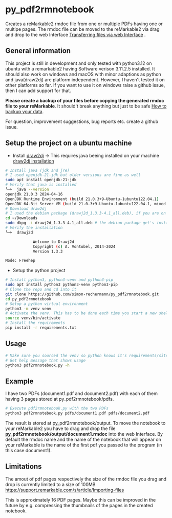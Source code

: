 # py_pdf2rmnotebook
Creates a reMarkable2 rmdoc file from one or multiple PDFs having one or multipe pages. The rmdoc file can be moved to the reMarkable2 via drag and drop to the web Interface [Transferring files via web Interface](https://support.remarkable.com/s/article/Transferring-files-using-a-USB-cable) .
## General information
This project is still in development and only tested with python3.12 on ubuntu with a remarkable2 having Software verison 3.11.2.5 installed.
It should also work on windows and macOS with minor adaptions as python and java(draw2dj) are platform independent. However, I haven't tested it on other platforms so far. If you want to use it on windows raise a github issue, then I can add support for that.

**Please create a backup of your files before copying the generated rmdoc file to your reMarkable**. It should't break anything but just to be safe [How to backup your data](https://remarkable.guide/guide/access/backup.html). 

For question, improvement suggestions, bug reports etc. create a github issue.


## Setup the project on a ubuntu machine
- Install [draw2dj](https://sourceforge.net/projects/drawj2d/files/1.3.3) -> This requires java beeing installed on your machine
  [draw2dj installation](https://sourceforge.net/p/drawj2d/wiki/Home)
```bash
# Install java (jdk and jre)
# I used openjdk-21-jdk but older versions are fine as well
sudo apt install openjdk-21-jdk
# Verify that java is installed
╰─➤  java --version
openjdk 21.0.3 2024-04-16
OpenJDK Runtime Environment (build 21.0.3+9-Ubuntu-1ubuntu122.04.1)
OpenJDK 64-Bit Server VM (build 21.0.3+9-Ubuntu-1ubuntu122.04.1, mixed mode, sharing)
# Download draw2dj
# I used the debian package (drawj2d_1.3.3-4.1_all.deb), if you are on other operating systems, use the .zip file, download it, unzip it and add draw2dj to the PATH so you operating system finds it
cd ~/Downloads
sudo dkpg -i drawj2d_1.3.3-4.1_all.deb # the debian package get's installed to a location that part of the PATH so no further adjustments are necessary
# Verify the installation
╰─➤  drawj2d                                                                                                      130 ↵

            Welcome to Drawj2d
            Copyright (c) A. Vontobel, 2014-2024
            Version 1.3.3

Mode: Freehep
```

- Setup the python project
```bash
# Install python3, python3-venv and python3-pip
sudo apt install python3 python3-venv python3-pip
# Clone the repo and cd into it
git clone https://github.com/simon-rechermann/py_pdf2rmnotebook.git
cd py_pdf2rmnotebook
# Setup a python virtual environment
python3 -m venv venv
# Activate the venv. This has to be done each time you start a new shell!
source venv/bin/activate
# Install the requirements
pip install -r requirements.txt
```
## Usage
```bash
# Make sure you sourced the venv so python knows it's requirements/site-packages!
# Get help message that shows usage
python3 pdf2rmnotebook.py -h
```

## Example
I have two PDFs (document1.pdf and document2.pdf) with each of them having 3 pages stored at py_pdf2rmnotebook/pdfs.
```bash
# Execute pdf2rmnotebook.py with the two PDFs
python3 pdf2rmnotebook.py pdfs/document1.pdf pdfs/document2.pdf
```
The result is stored at py_pdf2rmnotebook/output.
To move the notebook to your reMarkable2 you have to drag and drop the file
**py_pdf2rmnotebook/output/document1.rmdoc** into the web Interface.
By default the rmdoc name and the name of the notebook that will appear on your reMarkable is the name of the first pdf you passed to the program (in this case document1).

## Limitations
The amout of pdf pages respectively the size of the rmdoc file you drag and drop is currently limited to a size of 100MB https://support.remarkable.com/s/article/Importing-files

This is approximately 16 PDF pages. Maybe this can be improved in the future by e.g. compressing the thumbnails of the pages in the created notebook.
